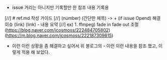 - issue 거리는 아니지만 기록할만 한 참조 내용 기록용

[//] # ref.md 작성 가이드
[//] (number) (간단한 제목) -> + (if issue Opend) 해결 이슈
(link)
(link) - 내용 요약
[//]
ex) 1. ffmpeg) fade in fade out 조절
(https://blog.naver.com/jcosmoss/222484705802)
(https://m.blog.naver.com/jcosmoss/222187309615)

- 이런 이런 상황을 좀 해결하고 싶어서 위 블로그의 - 이런 이런 내용을 참조 했고, 이렇게 적용 해 보았다.
